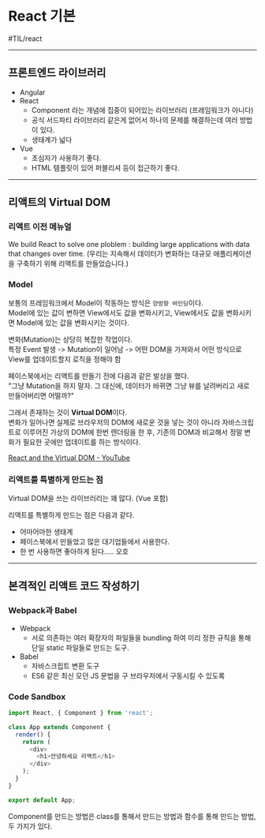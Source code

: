 # React 기본
#TIL/react

---

## 프론트엔드 라이브러리

- Angular
- React
	- Component 라는 개념에 집중이 되어있는 라이브러리 (프레임워크가 아니다)
	- 공식 서드파티 라이브러리 같은게 없어서 하나의 문제를 해결하는데 여러 방법이 있다.
	- 생태계가 넓다
- Vue
	- 초심자가 사용하기 좋다.
	- HTML 템플릿이 있어 퍼블리셔 등이 접근하기 좋다.

---

## 리액트의 Virtual DOM

### 리액트 이전 메뉴얼

We build React to solve one ploblem : building large applications with data that changes over time.
(우리는 지속해서 데이터가 변화하는 대규모 애플리케이션을 구축하기 위해 리액트를 만들었습니다.)

### Model

보통의 프레임워크에서 Model이 작동하는 방식은 `양방향 바인딩`이다.  
Model에 있는 값이 변하면 View에서도 값을 변화시키고, View에서도 값을 변화시키면 Model에 있는 값을 변화시키는 것이다.  

변화(Mutation)는 상당히 복잡한 작업이다.  
특정 Event 발생 -> Mutation이 일어남 -> 어떤 DOM을 가져와서 어떤 방식으로 View를 업데이트할지 로직을 정해야 함

페이스북에서는 리액트를 만들기 전에 다음과 같은 발상을 했다.  
"그냥 Mutation을 하지 말자. 그 대신에, 데이터가 바뀌면 그냥 뷰를 날려버리고 새로 만들어버리면 어떨까?"  

그래서 존재하는 것이 **Virtual DOM**이다.  
변화가 일어나면 실제로 브라우저의 DOM에 새로운 것을 넣는 것이 아니라 자바스크립트로 이루어진 가상의 DOM에 한번 렌더링을 한 후, 기존의 DOM과 비교해서 정말 변화가 필요한 곳에만 업데이트를 하는 방식이다.  

[React and the Virtual DOM - YouTube](https://www.youtube.com/watch?v=muc2ZF0QIO4)

### 리액트를 특별하게 만드는 점

Virtual DOM을 쓰는 라이브러리는 꽤 많다. (Vue 포함)

리액트를 특별하게 만드는 점은 다음과 같다.  

- 어마어마한 생태계
- 페이스북에서 만들었고 많은 대기업들에서 사용한다.
- 한 번 사용하면 좋아하게 된다..... 오호

---

## 본격적인 리액트 코드 작성하기

### Webpack과 Babel

- Webpack
	- 서로 의존하는 여러 확장자의 파일들을 bundling 하여 미리 정한 규칙을 통해 단일 static 파일들로 만드는 도구.  
- Babel
	- 자바스크립트 변환 도구
	- ES6 같은 최신 모던 JS 문법을 구 브라우저에서 구동시킬 수 있도록

### Code Sandbox

```js
import React, { Component } from 'react';

class App extends Component {
  render() {
    return (
      <div>
        <h1>안녕하세요 리액트</h1>
      </div>
    );
  }
}

export default App;
```

Component를 만드는 방법은 class를 통해서 만드는 방법과 함수를 통해 만드는 방법, 두 가지가 있다.  

































